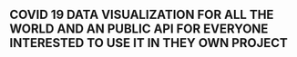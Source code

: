## COVID 19 DATA VISUALIZATION FOR ALL THE WORLD AND AN PUBLIC API FOR EVERYONE INTERESTED TO USE IT IN THEY OWN PROJECT
